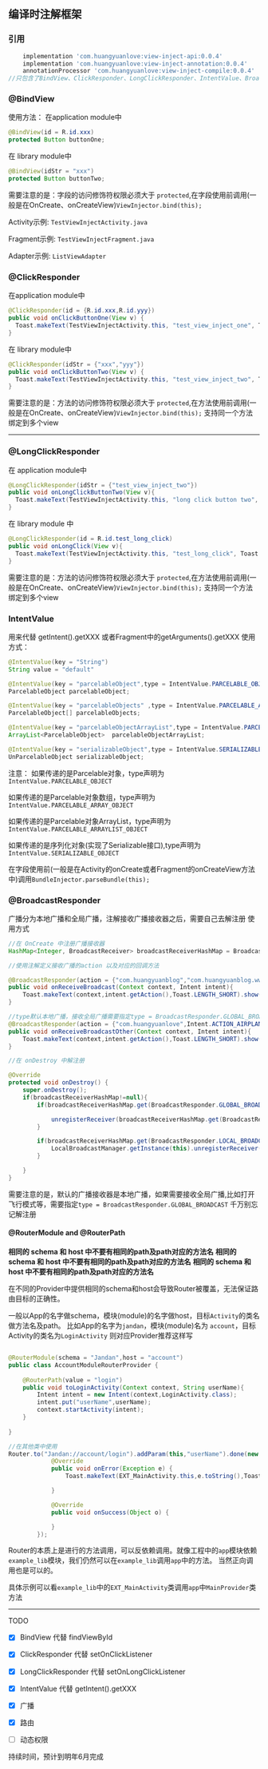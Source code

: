 ## 编译时注解框架

### 引用


``` gradle
    implementation 'com.huangyuanlove:view-inject-api:0.0.4'
    implementation 'com.huangyuanlove:view-inject-annotation:0.0.4'
    annotationProcessor 'com.huangyuanlove:view-inject-compile:0.0.4'
//只包含了BindView、ClickResponder、LongClickResponder、IntentValue、BroadcastResponder注解
```

### @BindView
使用方法：
在application module中
``` java
@BindView(id = R.id.xxx)
protected Button buttonOne;

```
在 library module中
``` java
@BindView(idStr = "xxx")
protected Button buttonTwo;
```
需要注意的是：字段的访问修饰符权限必须大于 `protected`,在字段使用前调用(一般是在OnCreate、onCreateView)`ViewInjector.bind(this);`

Activity示例: `TestViewInjectActivity.java`

Fragment示例: `TestViewInjectFragment.java`

Adapter示例: `ListViewAdapter`


### @ClickResponder
在application module中
``` java
@ClickResponder(id = {R.id.xxx,R.id.yyy})
public void onClickButtonOne(View v) {
  Toast.makeText(TestViewInjectActivity.this, "test_view_inject_one", Toast.LENGTH_SHORT).show();
}

```
在 library module中
``` java
@ClickResponder(idStr = {"xxx","yyy"})
public void onClickButtonTwo(View v) {
  Toast.makeText(TestViewInjectActivity.this, "test_view_inject_two", Toast.LENGTH_SHORT).show();
}
```
需要注意的是：方法的访问修饰符权限必须大于 `protected`,在方法使用前调用(一般是在OnCreate、onCreateView)`ViewInjector.bind(this);`
支持同一个方法绑定到多个view

---

### @LongClickResponder
在 application module中
``` java
@LongClickResponder(idStr = {"test_view_inject_two"})
public void onLongClickButtonTwo(View v){
  Toast.makeText(TestViewInjectActivity.this, "long click button two", Toast.LENGTH_SHORT).show();
}
```
在 library module 中
``` java
@LongClickResponder(id = R.id.test_long_click)
public void onLongClick(View v){
  Toast.makeText(TestViewInjectActivity.this, "test_long_click", Toast.LENGTH_SHORT).show();
}
```
需要注意的是：方法的访问修饰符权限必须大于 `protected`,在方法使用前调用(一般是在OnCreate、onCreateView)`ViewInjector.bind(this);`
支持同一个方法绑定到多个view


### IntentValue
用来代替 getIntent().getXXX 或者Fragment中的getArguments().getXXX
使用方式：
``` java
@IntentValue(key = "String")
String value = "default"

@IntentValue(key = "parcelableObject",type = IntentValue.PARCELABLE_OBJECT)
ParcelableObject parcelableObject;

@IntentValue(key = "parcelableObjects" ,type = IntentValue.PARCELABLE_ARRAY_OBJECT)
ParcelableObject[] parcelableObjects;

@IntentValue(key = "parcelableObjectArrayList",type = IntentValue.PARCELABLE_ARRAYLIST_OBJECT)
ArrayList<ParcelableObject>  parcelableObjectArrayList;

@IntentValue(key = "serializableObject",type = IntentValue.SERIALIZABLE_OBJECT)
UnParcelableObject serializableObject;

```
注意：
如果传递的是Parcelable对象，type声明为`IntentValue.PARCELABLE_OBJECT`

如果传递的是Parcelable对象数组，type声明为`IntentValue.PARCELABLE_ARRAY_OBJECT`

如果传递的是Parcelable对象ArrayList，type声明为`IntentValue.PARCELABLE_ARRAYLIST_OBJECT`

如果传递的是序列化对象(实现了Serializable接口),type声明为`IntentValue.SERIALIZABLE_OBJECT`

在字段使用前(一般是在Activity的onCreate或者Fragment的onCreateView方法中)调用`BundleInjector.parseBundle(this);`


### @BroadcastResponder
广播分为本地广播和全局广播，注解接收广播接收器之后，需要自己去解注册
使用方式
``` java
//在 OnCreate 中注册广播接收器
HashMap<Integer, BroadcastReceiver> broadcastReceiverHashMap = BroadcastInject.registerReceiver(this);

//使用注解定义接收广播的action 以及对应的回调方法

@BroadcastResponder(action = {"com.huangyuanblog","com.huangyuanblog.www"})
public void onReceiveBroadcast(Context context, Intent intent){
    Toast.makeText(context,intent.getAction(),Toast.LENGTH_SHORT).show();
}

//type默认本地广播，接收全局广播需要指定type = BroadcastResponder.GLOBAL_BROADCAST
@BroadcastResponder(action = {"com.huangyuanlove",Intent.ACTION_AIRPLANE_MODE_CHANGED},type = BroadcastResponder.GLOBAL_BROADCAST)
public void onReceiveBroadcastOther(Context context, Intent intent){
    Toast.makeText(context,intent.getAction(),Toast.LENGTH_SHORT).show();
}

//在 onDestroy 中解注册

@Override
protected void onDestroy() {
    super.onDestroy();
    if(broadcastReceiverHashMap!=null){
        if(broadcastReceiverHashMap.get(BroadcastResponder.GLOBAL_BROADCAST) !=null){

            unregisterReceiver(broadcastReceiverHashMap.get(BroadcastResponder.GLOBAL_BROADCAST));
        }

        if(broadcastReceiverHashMap.get(BroadcastResponder.LOCAL_BROADCAST) !=null){
            LocalBroadcastManager.getInstance(this).unregisterReceiver(broadcastReceiverHashMap.get(BroadcastResponder.LOCAL_BROADCAST));
        }

    }
}


```
需要注意的是，默认的广播接收器是本地广播，如果需要接收全局广播,比如打开飞行模式等，需要指定`type = BroadcastResponder.GLOBAL_BROADCAST`
千万别忘记解注册


#### @RouterModule and @RouterPath

**相同的 schema 和 host 中不要有相同的path及path对应的方法名**
**相同的 schema 和 host 中不要有相同的path及path对应的方法名**
**相同的 schema 和 host 中不要有相同的path及path对应的方法名**

在不同的Provider中提供相同的schema和host会导致Router被覆盖，无法保证路由目标的正确性。

一般以App的名字做schema，模块(module)的名字做host，目标`Activity`的类名做方法名及path。
比如App的名字为`jandan`，模块(module)名为 `account`，目标Activity的类名为`LoginActivity`
则对应Provider推荐这样写

``` java

@RouterModule(schema = "Jandan",host = "account")
public class AccountModuleRouterProvider {
    
    @RouterPath(value = "login")
    public void toLoginActivity(Context context, String userName){
        Intent intent = new Intent(context,LoginActivity.class);
        intent.put("userName",userName);
        context.startActivity(intent);
    }
    
}

//在其他类中使用
Router.to("Jandan://account/login").addParam(this,"userName").done(new Router.InvokeResultListener() {
            @Override
            public void onError(Exception e) {
                Toast.makeText(EXT_MainActivity.this,e.toString(),Toast.LENGTH_SHORT).show();

            }

            @Override
            public void onSuccess(Object o) {

            }
        });

```
Router的本质上是进行的方法调用，可以反依赖调用。就像工程中的`app`模块依赖`example_lib`模块，我们仍然可以在`example_lib`调用`app`中的方法。
当然正向调用也是可以的。

具体示例可以看`example_lib`中的`EXT_MainActivity`类调用`app`中`MainProvider`类方法

----

TODO

- [x] BindView 代替  findViewById 
- [x] ClickResponder 代替 setOnClickListener
- [x] LongClickResponder 代替 setOnLongClickListener
- [x] IntentValue 代替 getIntent().getXXX
- [x] 广播
- [x] 路由
- [ ] 动态权限


持续时间，预计到明年6月完成
